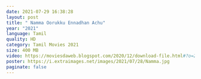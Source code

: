 ```yaml
---
date: 2021-07-29 16:38:28
layout: post
title: " Namma Oorukku Ennadhan Achu"
year: "2021"
language: Tamil
quality: HD
category: Tamil Movies 2021
size: 400 MB
video: https://moviesdaweb.blogspot.com/2020/12/download-file.html#?o=21219ff73013867606fbe30862e22c740ff40946a2d5d11304d81383cb17547f8b12102f9e416a52868eed09d7a1c97a35c6c4f2b730234ae00e5b722b68bf8057038db1486902006b1543dee840eb208c644a80dd8c6aee82f17caf044af8f0a29e37e6ef707b67
poster: https://i.extraimages.net/images/2021/07/28/Namma.jpg
paginate: false
---
```

